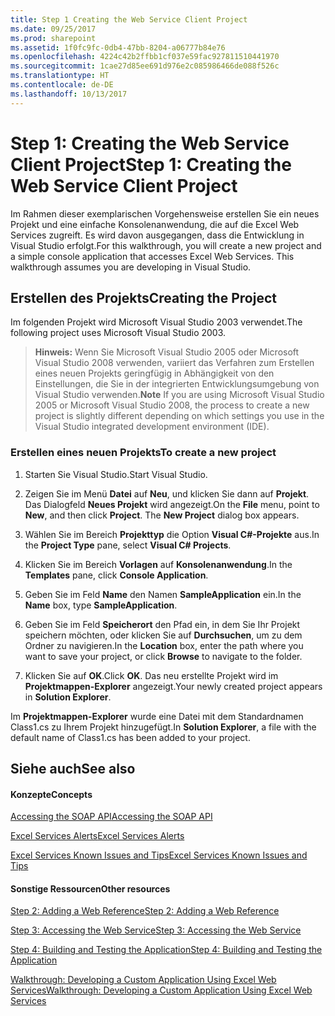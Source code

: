 ```yaml
---
title: Step 1 Creating the Web Service Client Project
ms.date: 09/25/2017
ms.prod: sharepoint
ms.assetid: 1f0fc9fc-0db4-47bb-8204-a06777b84e76
ms.openlocfilehash: 4224c42b2ffbb1cf037e59fac927811510441970
ms.sourcegitcommit: 1cae27d85ee691d976e2c085986466de088f526c
ms.translationtype: HT
ms.contentlocale: de-DE
ms.lasthandoff: 10/13/2017
---
```

# <a name="step-1-creating-the-web-service-client-project"></a><span data-ttu-id="03af7-102">Step 1: Creating the Web Service Client Project</span><span class="sxs-lookup"><span data-stu-id="03af7-102">Step 1: Creating the Web Service Client Project</span></span>

<span data-ttu-id="03af7-p101">Im Rahmen dieser exemplarischen Vorgehensweise erstellen Sie ein neues Projekt und eine einfache Konsolenanwendung, die auf die Excel Web Services zugreift. Es wird davon ausgegangen, dass die Entwicklung in Visual Studio erfolgt.</span><span class="sxs-lookup"><span data-stu-id="03af7-p101">For this walkthrough, you will create a new project and a simple console application that accesses Excel Web Services. This walkthrough assumes you are developing in Visual Studio.</span></span> 
  
    
    


## <a name="creating-the-project"></a><span data-ttu-id="03af7-105">Erstellen des Projekts</span><span class="sxs-lookup"><span data-stu-id="03af7-105">Creating the Project</span></span>

<span data-ttu-id="03af7-106">Im folgenden Projekt wird Microsoft Visual Studio 2003 verwendet.</span><span class="sxs-lookup"><span data-stu-id="03af7-106">The following project uses Microsoft Visual Studio 2003.</span></span>
  
    
    

> <span data-ttu-id="03af7-107">**Hinweis:** Wenn Sie Microsoft Visual Studio 2005 oder Microsoft Visual Studio 2008 verwenden, variiert das Verfahren zum Erstellen eines neuen Projekts geringfügig in Abhängigkeit von den Einstellungen, die Sie in der integrierten Entwicklungsumgebung von Visual Studio verwenden.</span><span class="sxs-lookup"><span data-stu-id="03af7-107">**Note** If you are using Microsoft Visual Studio 2005 or Microsoft Visual Studio 2008, the process to create a new project is slightly different depending on which settings you use in the Visual Studio integrated development environment (IDE).</span></span>
  
    
    


### <a name="to-create-a-new-project"></a><span data-ttu-id="03af7-108">Erstellen eines neuen Projekts</span><span class="sxs-lookup"><span data-stu-id="03af7-108">To create a new project</span></span>


1. <span data-ttu-id="03af7-109">Starten Sie Visual Studio.</span><span class="sxs-lookup"><span data-stu-id="03af7-109">Start Visual Studio.</span></span>
    
  
2. <span data-ttu-id="03af7-p102">Zeigen Sie im Menü **Datei** auf **Neu**, und klicken Sie dann auf **Projekt**. Das Dialogfeld **Neues Projekt** wird angezeigt.</span><span class="sxs-lookup"><span data-stu-id="03af7-p102">On the **File** menu, point to **New**, and then click **Project**. The **New Project** dialog box appears.</span></span>
    
  
3. <span data-ttu-id="03af7-112">Wählen Sie im Bereich **Projekttyp** die Option **Visual C#-Projekte** aus.</span><span class="sxs-lookup"><span data-stu-id="03af7-112">In the **Project Type** pane, select **Visual C# Projects**.</span></span>
    
  
4. <span data-ttu-id="03af7-113">Klicken Sie im Bereich **Vorlagen** auf **Konsolenanwendung**.</span><span class="sxs-lookup"><span data-stu-id="03af7-113">In the **Templates** pane, click **Console Application**.</span></span>
    
  
5. <span data-ttu-id="03af7-114">Geben Sie im Feld **Name** den Namen **SampleApplication** ein.</span><span class="sxs-lookup"><span data-stu-id="03af7-114">In the **Name** box, type **SampleApplication**.</span></span>
    
  
6. <span data-ttu-id="03af7-115">Geben Sie im Feld **Speicherort** den Pfad ein, in dem Sie Ihr Projekt speichern möchten, oder klicken Sie auf **Durchsuchen**, um zu dem Ordner zu navigieren.</span><span class="sxs-lookup"><span data-stu-id="03af7-115">In the **Location** box, enter the path where you want to save your project, or click **Browse** to navigate to the folder.</span></span>
    
  
7. <span data-ttu-id="03af7-116">Klicken Sie auf **OK**.</span><span class="sxs-lookup"><span data-stu-id="03af7-116">Click **OK**.</span></span> <span data-ttu-id="03af7-117">Das neu erstellte Projekt wird im **Projektmappen-Explorer** angezeigt.</span><span class="sxs-lookup"><span data-stu-id="03af7-117">Your newly created project appears in **Solution Explorer**.</span></span> 
  
    
    
<span data-ttu-id="03af7-118">Im **Projektmappen-Explorer** wurde eine Datei mit dem Standardnamen Class1.cs zu Ihrem Projekt hinzugefügt.</span><span class="sxs-lookup"><span data-stu-id="03af7-118">In **Solution Explorer**, a file with the default name of Class1.cs has been added to your project.</span></span>
    
  

## <a name="see-also"></a><span data-ttu-id="03af7-119">Siehe auch</span><span class="sxs-lookup"><span data-stu-id="03af7-119">See also</span></span>


#### <a name="concepts"></a><span data-ttu-id="03af7-120">Konzepte</span><span class="sxs-lookup"><span data-stu-id="03af7-120">Concepts</span></span>


  
    
    
 [<span data-ttu-id="03af7-121">Accessing the SOAP API</span><span class="sxs-lookup"><span data-stu-id="03af7-121">Accessing the SOAP API</span></span>](accessing-the-soap-api.md)
  
    
    
 [<span data-ttu-id="03af7-122">Excel Services Alerts</span><span class="sxs-lookup"><span data-stu-id="03af7-122">Excel Services Alerts</span></span>](excel-services-alerts.md)
  
    
    
 [<span data-ttu-id="03af7-123">Excel Services Known Issues and Tips</span><span class="sxs-lookup"><span data-stu-id="03af7-123">Excel Services Known Issues and Tips</span></span>](excel-services-known-issues-and-tips.md)
#### <a name="other-resources"></a><span data-ttu-id="03af7-124">Sonstige Ressourcen</span><span class="sxs-lookup"><span data-stu-id="03af7-124">Other resources</span></span>


  
    
    
 [<span data-ttu-id="03af7-125">Step 2: Adding a Web Reference</span><span class="sxs-lookup"><span data-stu-id="03af7-125">Step 2: Adding a Web Reference</span></span>](step-2-adding-a-web-reference.md)
  
    
    
 [<span data-ttu-id="03af7-126">Step 3: Accessing the Web Service</span><span class="sxs-lookup"><span data-stu-id="03af7-126">Step 3: Accessing the Web Service</span></span>](step-3-accessing-the-web-service.md)
  
    
    
 [<span data-ttu-id="03af7-127">Step 4: Building and Testing the Application</span><span class="sxs-lookup"><span data-stu-id="03af7-127">Step 4: Building and Testing the Application</span></span>](step-4-building-and-testing-the-application.md)
  
    
    
 [<span data-ttu-id="03af7-128">Walkthrough: Developing a Custom Application Using Excel Web Services</span><span class="sxs-lookup"><span data-stu-id="03af7-128">Walkthrough: Developing a Custom Application Using Excel Web Services</span></span>](walkthrough-developing-a-custom-application-using-excel-web-services.md)
